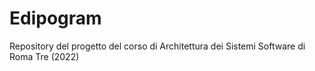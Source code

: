 # Edipogram

Repository del progetto del corso di Architettura dei Sistemi Software di Roma Tre (2022)

<!-- TODO: Aggiungere descrizione del progetto -->